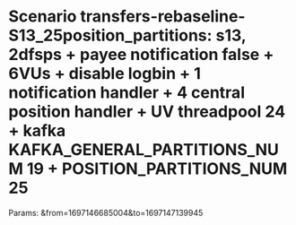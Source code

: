 # Scenario transfers-rebaseline-S13_25position_partitions: s13, 2dfsps + payee notification false + 6VUs + disable logbin + 1 notification handler + 4 central position handler + UV threadpool 24 + kafka KAFKA_GENERAL_PARTITIONS_NUM 19 + POSITION_PARTITIONS_NUM 25
Params: &from=1697146685004&to=1697147139945

